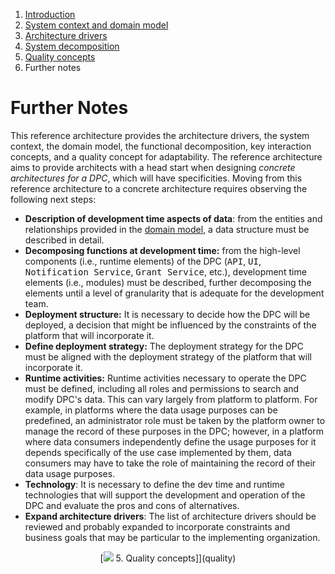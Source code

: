 1. [Introduction](index.md)
2. [System context and domain model](system-context.md)
3. [Architecture drivers](drivers.md)
4. [System decomposition](decomposition.md)
5. [Quality concepts](quality.md)
6. Further notes

# Further Notes

This reference architecture provides the architecture drivers, the system context, the domain model, the functional decomposition, key interaction concepts, and a quality concept for adaptability. The reference architecture aims to provide architects with a head start when designing _concrete architectures for a DPC_, which will have specificities. Moving from this reference architecture to a concrete architecture requires observing the following next steps:

- **Description of development time aspects of data**: from the entities and relationships provided in the [domain model](system-context.md#domain-model), a data structure must be described in detail.
- **Decomposing functions at development time:** from the high-level components (i.e., runtime elements) of the DPC (<kbd>API</kbd>, <kbd>UI</kbd>, <kbd>Notification Service</kbd>, <kbd>Grant Service</kbd>, etc.), development time elements (i.e., modules) must be described, further decomposing the elements until a level of granularity that is adequate for the development team.
- **Deployment structure:** It is necessary to decide how the DPC will be deployed, a decision that might be influenced by the constraints of the platform that will incorporate it.
- **Define deployment strategy:** The deployment strategy for the DPC must be aligned with the deployment strategy of the platform that will incorporate it.
- **Runtime activities:** Runtime activities necessary to operate the DPC must be defined, including all roles and permissions to search and modify DPC's data. This can vary largely from platform to platform. For example, in platforms where the data usage purposes can be predefined, an administrator role must be taken by the platform owner to manage the record of these purposes in the DPC; however, in a platform where data consumers independently define the usage purposes for it depends specifically of the use case implemented by them, data consumers may have to take the role of maintaining the record of their data usage purposes.
- **Technology**: It is necessary to define the dev time and runtime technologies that will support the development and operation of the DPC and evaluate the pros and cons of alternatives.
- **Expand architecture drivers**: The list of architecture drivers should be reviewed and probably expanded to incorporate constraints and business goals that may be particular to the implementing organization.


<center>

[![](/Daccord/assets/images/backward-solid.svg) 5. Quality concepts]](quality)

</center>
